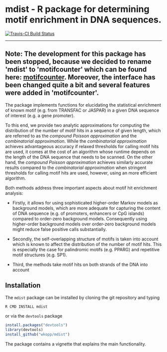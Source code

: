 # mdist - R package for determining motif enrichment in DNA sequences.

[![Travis-CI Build Status](https://travis-ci.org/wkopp/mdist.svg?branch=master)](https://travis-ci.org/wkopp/mdist)

---
**Note**: The development for this package has been stopped, because we decided to rename 'mdist' to 'motifcounter' 
which can be found here: [motifcounter](https://github.com/wkopp/motifcounter). Moreover, the interface has been changed quite
a bit and several features were added in 'motifcounter'.
---

The package implements functions for  elucidating the statistical enrichment 
of known motif (e.g. from TRANSFAC or JASPAR) in a given DNA sequence of interest (e.g. a gene promoter).

To this end, we provide  two analytic approximations for computing the distribution of the number of motif hits
in a sequence of given length, which are referred to as the *compound Poisson approximation* and the *combinatorial approximation*.
While the *combinatorial approximation* achieves advantageous accuracy if relaxed thresholds for calling motif hits
are used, it comes at the cost of an algorithm whose runtime depends on the length of the DNA sequence that needs to be scanned.
On the other hand, the *compound Poisson approximation* achieves similarly accurate 
results compared to the *combinatorial approximation* when stringent thresholds for calling motif hits are used, however,
using an more efficient algorithm.

Both methods address three important aspects about motif hit enrichment analysis:
- Firstly, it allows for using sophisticated 
 higher-order Markov models as background models, 
 which are more adequate for capturing the content of DNA sequence (e.g. of promoters, enhancers or CpG islands) compared to order-zero background models. Consequently using higher-order background models over order-zero background models
might reduce false positive calls substantially.

- Secondly, the self-overlapping structure of motifs is taken into account
 which is known to affect the distribution of the number of motif hits. This is especially the case for palindromic
motifs (e.g. PPARG) and repetitive motif structures (e.g. SP1).

- Third, the methods take motif hits on both strands of the DNA into account

## Installation
The `mdist` package can be installed by cloning the git repository and typing

```R
R CMD INSTALL mdist
```
or via the `devtools` package

```R
install.packages("devtools")
library(devtools)
install_github("wkopp/mdist")
```

The package contains a vignette that explains the main functionality.
